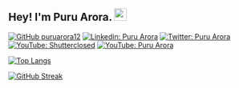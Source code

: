 ## Hey! I'm Puru Arora. <img src="https://media.giphy.com/media/hvRJCLFzcasrR4ia7z/giphy.gif" width="25px">

[![GitHub puruarora12](https://img.shields.io/github/followers/puruarora12?label=follow&style=social)](https://github.com/puruarora12)
[![Linkedin: Puru Arora](https://img.shields.io/badge/-puru%20arora-blue?style=flat-square&logo=Linkedin&logoColor=white&link=https://www.linkedin.com/in/puruarora/)](https://www.linkedin.com/in/puruarora/)
[![Twitter: Puru Arora](https://img.shields.io/twitter/follow/shutterclosed?style=social)](https://twitter.com/shutterclosed)
[![YouTube: Shutterclosed](https://img.shields.io/badge/YouTube-Shutterclosed-red)](https://youtube.com/c/shutterclosed)
[![YouTube: Puru Arora](https://img.shields.io/badge/YouTube-Puru%20Arora-red)](https://www.youtube.com/channel/UC4fll5GDEHzHLGjO1aHpXLA)


[![Top Langs](https://github-readme-stats.vercel.app/api/top-langs/?username=puruarora12&layout=compact&theme=radical)](https://github.com/puruarora12/github-readme-stats)

[![GitHub Streak](http://github-readme-streak-stats.herokuapp.com/?user=puruarora12&theme=radical&hide_border=true)](https://git.io/streak-stats)
 
